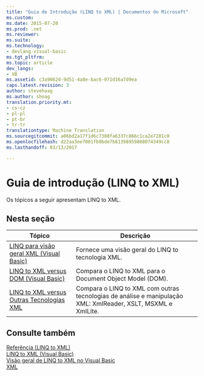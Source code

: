 ```yaml
---
title: "Guia de Introdução (LINQ to XML) | Documentos do Microsoft"
ms.custom: 
ms.date: 2015-07-20
ms.prod: .net
ms.reviewer: 
ms.suite: 
ms.technology:
- devlang-visual-basic
ms.tgt_pltfrm: 
ms.topic: article
dev_langs:
- VB
ms.assetid: c3a9062d-9d51-4a8e-bac6-071d16a7d9ea
caps.latest.revision: 3
author: stevehoag
ms.author: shoag
translation.priority.mt:
- cs-cz
- pl-pl
- pt-br
- tr-tr
translationtype: Machine Translation
ms.sourcegitcommit: a06bd2a17f1d6c7308fa6337c866c1ca2e7281c0
ms.openlocfilehash: d22aa3ee7001fb9bde7b81398959888074349cc8
ms.lasthandoff: 03/13/2017

---
```

# <a name="getting-started-linq-to-xml"></a>Guia de introdução (LINQ to XML)
Os tópicos a seguir apresentam LINQ to XML.  
  
## <a name="in-this-section"></a>Nesta seção  
  
|Tópico|Descrição|  
|-----------|-----------------|  
|[LINQ para visão geral XML (Visual Basic)](../../../../visual-basic/programming-guide/concepts/linq/linq-to-xml-overview.md)|Fornece uma visão geral do LINQ to tecnologia XML.|  
|[LINQ to XML versus DOM (Visual Basic)](../../../../visual-basic/programming-guide/concepts/linq/linq-to-xml-vs-dom.md)|Compara o LINQ to XML para o Document Object Model (DOM).|  
|[LINQ to XML versus Outras Tecnologias XML](../../../../visual-basic/programming-guide/concepts/linq/linq-to-xml-vs-other-xml-technologies.md)|Compara o LINQ to XML com outras tecnologias de análise e manipulação XML: XmlReader, XSLT, MSXML e XmlLite.|  
  
## <a name="see-also"></a>Consulte também  
 [Referência (LINQ to XML)](../../../../visual-basic/programming-guide/concepts/linq/reference-linq-to-xml.md)   
 [LINQ to XML (Visual Basic)](../../../../visual-basic/programming-guide/concepts/linq/linq-to-xml.md)   
 [Visão geral de LINQ to XML no Visual Basic](../../../../visual-basic/programming-guide/language-features/xml/overview-of-linq-to-xml.md)   
 [XML](../../../../visual-basic/programming-guide/language-features/xml/index.md)
